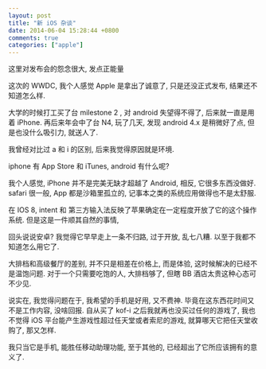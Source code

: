 ```yaml
---
layout: post
title: "新 iOS 杂谈"
date: 2014-06-04 15:28:44 +0800
comments: true
categories: ["apple"]
---
```


这里对发布会的怨念很大, 发点正能量

这次的 WWDC, 我个人感觉 Apple 是拿出了诚意了, 只是还没正式发布, 结果还不知道怎么样. 

大学的时候打工买了台 milestone 2 , 对 android 失望得不得了, 后来就一直是用着 iPhone. 再后来年会中了台 N4, 玩了几天, 发现 android 4.x 是稍微好了点, 但是也没什么吸引力, 就送人了.

我曾经对比过 a 和 i 的区别, 后来我觉得原因就是环境. 

iphone 有 App Store 和 iTunes, android 有什么呢? 

我个人感觉, iPhone 并不是完美无缺才超越了 Android, 相反, 它很多东西没做好. safari 很一般, App 都是沙箱里孤立的, 记事本之类的系统应用做得也不是太舒服. 


在 IOS 8, intent 和 第三方输入法反映了苹果确定在一定程度开放了它的这个操作系统. 但是这是一件顺其自然的事情, 

回头说说安卓? 我觉得它早早走上一条不归路, 过于开放, 乱七八糟. 以至于我都不知道怎么用它了.

大排档和高级餐厅的差别, 并不只是相差在价格上, 而是体验, 这时候解决的已经不是温饱问题. 对于一个只需要吃饱的人, 大排档够了, 但瞎 BB 酒店太贵这种心态可不少见.

说实在, 我觉得问题在于, 我希望的手机是好用, 又不费神. 毕竟在这东西花时间又不是工作内容, 没啥回报. 自从买了 kof-i 之后我就再也没买过任何的游戏了, 我也不觉得 iOS 平台能产生游戏性超过任天堂或者索尼的游戏, 就算哪天它把任天堂收购了, 那又怎样.

我只当它是手机, 能胜任移动助理功能, 至于其他的, 已经超出了它所应该拥有的意义了. 
